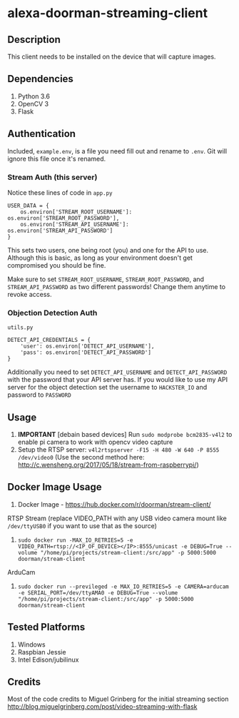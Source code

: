 # alexa-doorman-streaming-client

## Description
This client needs to be installed on the device that will capture images. 

## Dependencies
1. Python 3.6
1. OpenCV 3
1. Flask

## Authentication

Included, `example.env`, is a file you need fill out and rename to `.env`. Git will ignore this file once it's renamed.

### Stream Auth (this server)

Notice these lines of code in `app.py`

```
USER_DATA = {
    os.environ['STREAM_ROOT_USERNAME']: os.environ['STREAM_ROOT_PASSWORD'],
    os.environ['STREAM_API_USERNAME']: os.environ['STREAM_API_PASSWORD']
}
```

This sets two users, one being root (you) and one for the API to use. Although this is basic, as long as your environment doesn't get compromised you should be fine.

Make sure to set `STREAM_ROOT_USERNAME`, `STREAM_ROOT_PASSWORD`, and `STREAM_API_PASSWORD` as two different passwords! Change them anytime to revoke access.


### Objection Detection Auth

`utils.py`

```
DETECT_API_CREDENTIALS = {
    'user': os.environ['DETECT_API_USERNAME'],
    'pass': os.environ['DETECT_API_PASSWORD']
}
```

Additionally you need to set `DETECT_API_USERNAME` and `DETECT_API_PASSWORD` with the password that your API server has. If you would like to use my API server for the object detection set the username to `HACKSTER_IO` and password to `PASSWORD`



## Usage 
1. **IMPORTANT** [debain based devices] Run `sudo modprobe bcm2835-v4l2` to enable pi camera to work with opencv video capture
1. Setup the RTSP server: `v4l2rtspserver -F15 -H 480 -W 640 -P 8555 /dev/video0` (Use the second method here: http://c.wensheng.org/2017/05/18/stream-from-raspberrypi/)

## Docker Image Usage
1. Docker Image - https://hub.docker.com/r/doorman/stream-client/

RTSP Stream (replace VIDEO_PATH with any USB video camera mount like `/dev/ttyUSB0` if you want to use that as the source)
1. `sudo docker run -MAX_IO_RETRIES=5 -e VIDEO_PATH=rtsp://<IP_OF_DEVICE></IP>:8555/unicast -e DEBUG=True --volume "/home/pi/projects/stream-client:/src/app" -p 5000:5000 doorman/stream-client`

ArduCam
1. `sudo docker run --previleged -e MAX_IO_RETRIES=5 -e CAMERA=arducam -e SERIAL_PORT=/dev/ttyAMA0 -e DEBUG=True --volume "/home/pi/projects/stream-client:/src/app" -p 5000:5000 doorman/stream-client`



## Tested Platforms
1. Windows
1. Raspbian Jessie
2. Intel Edison/jubilinux


## Credits
Most of the code credits to Miguel Grinberg for the initial streaming section
http://blog.miguelgrinberg.com/post/video-streaming-with-flask